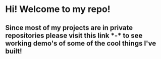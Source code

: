 <h1>Hi! Welcome to my repo!</h1>

<h2>
  Since most of my projects are in private repositories please visit this link *-* to see working demo's of some of the cool    things I've built!
  </h2>

